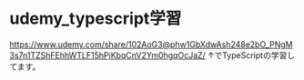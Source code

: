 # udemy_typescript学習
https://www.udemy.com/share/102AoG3@phw1GbXdwAsh248e2bO_PNgM3s7n1TZShFEhhWTLF15hPjKbqCnV2Ym0hgqOcJaZ/
↑でTypeScriptの学習してます。

